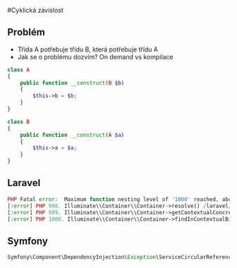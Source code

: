#Cyklická závislost
## Problém
* Třída A potřebuje třídu B, která potřebuje třídu A
* Jak se o problému dozvím? On demand vs kompilace
```php
class A
{
    public function __construct(B $b)
    {
        $this->b = $b;
    }
}
```
```php
class B
{
    public function __construct(A $a)
    {
        $this->a = $a;
    }
}
```
## Laravel
```php
PHP Fatal error:  Maximum function nesting level of '1000' reached, aborting!
[:error] PHP 998. Illuminate\\Container\\Container->resolve() /laravel/vendor/laravel/framework/.../Container.php:586
[:error] PHP 999. Illuminate\\Container\\Container->getContextualConcrete() /laravel/vendor/laravel/framework/.../Container.php:613
[:error] PHP 1000. Illuminate\\Container\\Container->findInContextualBindings() /laravel/vendor/laravel/framework/.../Container.php:692

```

## Symfony
```php
Symfony\Component\DependencyInjection\Exception\ServiceCircularReferenceException
```